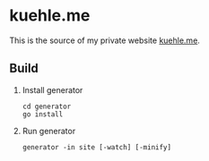 # kuehle.me

This is the source of my private website [kuehle.me](https://kuehle.me).

## Build

1. Install generator

    ```
    cd generator
    go install
    ```

2. Run generator

    ```
    generator -in site [-watch] [-minify]
    ```
